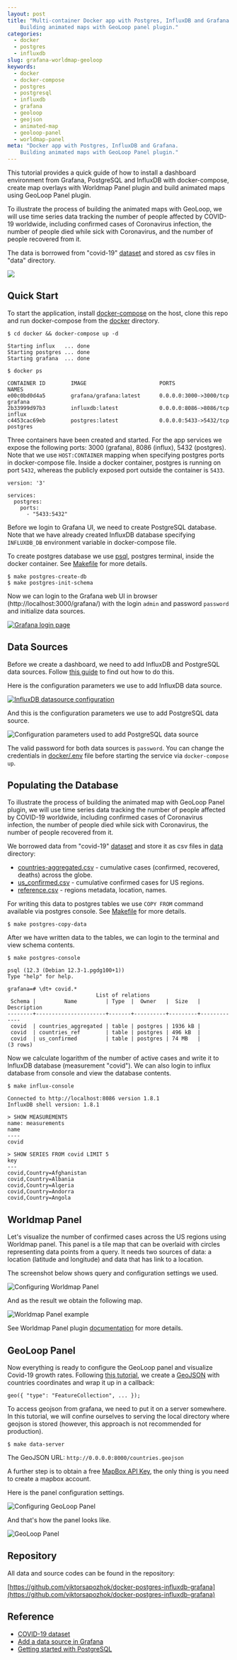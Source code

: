 ```yaml
---
layout: post
title: "Multi-container Docker app with Postgres, InfluxDB and Grafana. 
    Building animated maps with GeoLoop panel plugin."
categories: 
  - docker
  - postgres
  - influxdb
slug: grafana-worldmap-geoloop
keywords:
  - docker
  - docker-compose
  - postgres
  - postgresql
  - influxdb
  - grafana
  - geoloop
  - geojson
  - animated-map
  - geoloop-panel
  - worldmap-panel
meta: "Docker app with Postgres, InfluxDB and Grafana. 
    Building animated maps with GeoLoop Panel plugin."
---
```


This tutorial provides a quick guide of how to install a dashboard environment
from Grafana, PostgreSQL and InfluxDB with docker-compose, create map overlays with Worldmap Panel plugin and
build animated maps using GeoLoop Panel plugin.

To illustrate the process of building the animated maps with GeoLoop,
we will use time series data tracking the number of people affected by COVID-19 worldwide,
including confirmed cases of Coronavirus infection, the number of people died while
sick with Coronavirus, and the number of people recovered from it.

The data is borrowed from "covid-19" [dataset](https://github.com/datasets/covid-19)
and stored as csv files in "data" directory.

<img src="https://github.com/viktorsapozhok/docker-postgres-influxdb-grafana/blob/master/docs/source/images/dashboard.gif?raw=true">

## Quick Start

To start the application, install [docker-compose](https://docs.docker.com/compose/install)
on the host, clone this repo and run docker-compose from the
[docker](https://github.com/viktorsapozhok/docker-postgres-influxdb-grafana/tree/master/docker)
directory.

```
$ cd docker && docker-compose up -d

Starting influx   ... done
Starting postgres ... done
Starting grafana  ... done

$ docker ps

CONTAINER ID        IMAGE                       PORTS                    NAMES
e00c0bd0d4a5        grafana/grafana:latest      0.0.0.0:3000->3000/tcp   grafana
2b33999d97b3        influxdb:latest             0.0.0.0:8086->8086/tcp   influx
c4453cac69eb        postgres:latest             0.0.0.0:5433->5432/tcp   postgres
```

Three containers have been created and started. For the app services we expose the following ports:
3000 (grafana), 8086 (influx), 5432 (postgres). Note that we use `HOST:CONTAINER` mapping when specifying
postgres ports in docker-compose file. Inside a docker container, postgres is running on port `5432`,
whereas the publicly exposed port outside the container is `5433`.

```
version: '3'

services:
  postgres:
    ports:
      - "5433:5432"
```

Before we login to Grafana UI, we need to create PostgreSQL database. Note that we have already
created InfluxDB database specifying `INFLUXDB_DB` environment variable in docker-compose file.

To create postgres database we use [psql](http://postgresguide.com/utilities/psql.html), 
postgres terminal, inside the docker container. See [Makefile](https://github.com/viktorsapozhok/docker-postgres-influxdb-grafana/tree/master/docker/Makefile)
for more details.

```
$ make postgres-create-db
$ make postgres-init-schema
```

Now we can login to the Grafana web UI in browser (http://localhost:3000/grafana/) with the login `admin` and
password `password` and initialize data sources.

<a href="https://github.com/viktorsapozhok/docker-postgres-influxdb-grafana/blob/master/docs/source/images/grafana_login.png?raw=true">
    <img 
        src="https://github.com/viktorsapozhok/docker-postgres-influxdb-grafana/blob/master/docs/source/images/grafana_login.png?raw=true" 
        alt="Grafana login page"
    >
</a>

## Data Sources

Before we create a dashboard, we need to add InfluxDB and PostgreSQL data sources. Follow
[this guide](https://grafana.com/docs/grafana/latest/features/datasources/add-a-data-source/)
to find out how to do this.

Here is the configuration parameters we use to add InfluxDB data source.

<a href="https://github.com/viktorsapozhok/docker-postgres-influxdb-grafana/blob/master/docs/source/images/influx.png?raw=true">
    <img 
        src="https://github.com/viktorsapozhok/docker-postgres-influxdb-grafana/blob/master/docs/source/images/influx.png?raw=true" 
        alt="InfluxDB datasource configuration"
    >
</a>

And this is the configuration parameters we use to add PostgreSQL data source.

![Configuration parameters used to add PostgreSQL data source](https://github.com/viktorsapozhok/docker-postgres-influxdb-grafana/blob/master/docs/source/images/postgres.png?raw=true)

The valid password for both data sources is `password`. You can change the credentials in
[docker/.env](https://github.com/viktorsapozhok/docker-postgres-influxdb-grafana/tree/master/docker/.env)
file before starting the service via `docker-compose up`.

## Populating the Database

To illustrate the process of building the animated map with GeoLoop Panel plugin, we will use time series data
tracking the number of people affected by COVID-19 worldwide, including confirmed cases of Coronavirus infection,
the number of people died while sick with Coronavirus, the number of people recovered from it.

We borrowed data from "covid-19" [dataset](https://github.com/datasets/covid-19)
and store it as csv files in [data](https://github.com/viktorsapozhok/docker-postgres-influxdb-grafana/tree/master/data) directory:

* [countries-aggregated.csv](https://github.com/viktorsapozhok/docker-postgres-influxdb-grafana/tree/master/data/countries-aggregated.csv) - cumulative cases (confirmed, recovered, deaths) across the globe.
* [us_confirmed.csv](https://github.com/viktorsapozhok/docker-postgres-influxdb-grafana/tree/master/data/us_confirmed.csv) - cumulative confirmed cases for US regions.
* [reference.csv](https://github.com/viktorsapozhok/docker-postgres-influxdb-grafana/tree/master/data/reference.csv) - regions metadata, location, names.

For writing this data to postgres tables we use `COPY FROM` command available via postgres console.
See [Makefile](https://github.com/viktorsapozhok/docker-postgres-influxdb-grafana/tree/master/docker/Makefile)
for more details.

```    
$ make postgres-copy-data
```

After we have written data to the tables, we can login to the terminal and view schema contents.

```
$ make postgres-console

psql (12.3 (Debian 12.3-1.pgdg100+1))
Type "help" for help.

grafana=# \dt+ covid.*
                            List of relations
 Schema |         Name         | Type  |  Owner   |  Size   | Description
--------+----------------------+-------+----------+---------+-------------
 covid  | countries_aggregated | table | postgres | 1936 kB |
 covid  | countries_ref        | table | postgres | 496 kB  |
 covid  | us_confirmed         | table | postgres | 74 MB   |
(3 rows)
```

Now we calculate logarithm of the number of active cases and write it to InfluxDB database (measurement "covid").
We can also login to influx database from console and view the database contents.

```
$ make influx-console

Connected to http://localhost:8086 version 1.8.1
InfluxDB shell version: 1.8.1

> SHOW MEASUREMENTS
name: measurements
name
----
covid

> SHOW SERIES FROM covid LIMIT 5
key
---
covid,Country=Afghanistan
covid,Country=Albania
covid,Country=Algeria
covid,Country=Andorra
covid,Country=Angola
```

## Worldmap Panel

Let's visualize the number of confirmed cases across the US regions using Worldmap panel.
This panel is a tile map that can be overlaid with circles representing data points from a query.
It needs two sources of data: a location (latitude and longitude) and data that has link to a location.

The screenshot below shows query and configuration settings we used.

![Configuring Worldmap Panel](https://github.com/viktorsapozhok/docker-postgres-influxdb-grafana/blob/master/docs/source/images/worldmap.png?raw=true)

And as the result we obtain the following map.

![Worldmap Panel example](https://github.com/viktorsapozhok/docker-postgres-influxdb-grafana/blob/master/docs/source/images/us.png?raw=true)

See Worldmap Panel plugin [documentation](https://grafana.com/grafana/plugins/grafana-worldmap-panel)
for more details.

## GeoLoop Panel

Now everything is ready to configure the GeoLoop panel and visualize Covid-19 growth rates.
Following [this tutorial](https://github.com/CitiLogics/citilogics-geoloop-panel/blob/master/README.md),
we create a [GeoJSON](https://github.com/viktorsapozhok/docker-postgres-influxdb-grafana/tree/master/data/countries.geojson)
with countries coordinates and wrap it up in a callback:

```
geo({ "type": "FeatureCollection", ... });
```

To access geojson from grafana, we need to put it on a server somewhere. In this tutorial,
we will confine ourselves to serving the local directory where geojson is stored
(however, this approach is not recommended for production).

```
$ make data-server
```

The GeoJSON URL: `http://0.0.0.0:8000/countries.geojson`

A further step is to obtain a free [MapBox API Key](https://www.mapbox.com/developers/),
the only thing is you need to create a mapbox account.

Here is the panel configuration settings.

![Configuring GeoLoop Panel](https://github.com/viktorsapozhok/docker-postgres-influxdb-grafana/blob/master/docs/source/images/geoloop.png?raw=true)

And that's how the panel looks like.

![GeoLoop Panel](https://github.com/viktorsapozhok/docker-postgres-influxdb-grafana/blob/master/docs/source/images/preview.gif?raw=true)

## Repository

All data and source codes can be found in the repository: 

[https://github.com/viktorsapozhok/docker-postgres-influxdb-grafana](https://github.com/viktorsapozhok/docker-postgres-influxdb-grafana)

## Reference

* [COVID-19 dataset](https://github.com/datasets/covid-19)
* [Add a data source in Grafana](https://grafana.com/docs/grafana/latest/datasources/add-a-data-source/)
* [Getting started with PostgreSQL](https://viktorsapozhok.github.io/postgres/psql/2020/10/15/tutorial.html)

